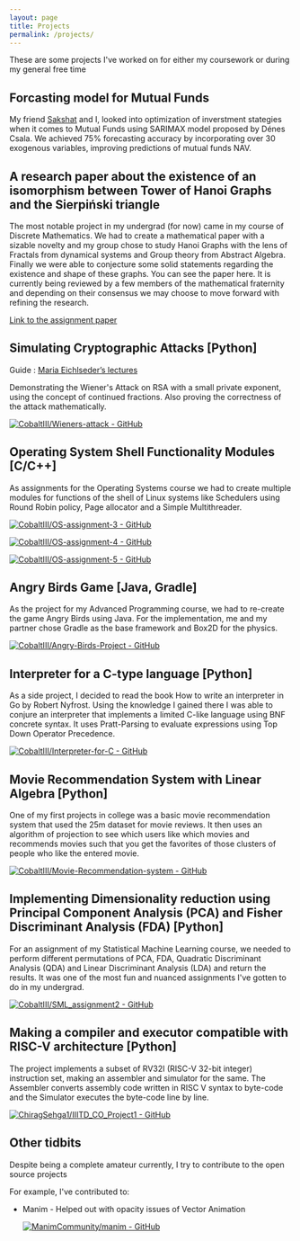 ```yaml
---
layout: page
title: Projects
permalink: /projects/
---
```


These are some projects I've worked on for either my coursework or during my general free time

## Forcasting model for Mutual Funds

My friend [Sakshat](https://sak-drago.github.io/) and I, looked into optimization of inverstment stategies when it comes to Mutual Funds using SARIMAX model proposed by Dénes Csala. We achieved 75% forecasting accuracy by incorporating over 30 exogenous variables, improving predictions of mutual funds NAV.

## A research paper about the existence of an isomorphism between Tower of Hanoi Graphs and the Sierpiński triangle 

The most notable project in my undergrad (for now) came in my course of Discrete Mathematics. We had to create a mathematical paper with a sizable novelty and my group chose to study Hanoi Graphs with the lens of Fractals from dynamical systems and Group theory from Abstract Algebra. Finally we were able to conjecture some solid statements regarding the existence and shape of these graphs. You can see the paper here. It is currently being reviewed by a few members of the mathematical fraternity and depending on their consensus we may choose to move forward with refining the research.

[Link to the assignment paper](https://drive.google.com/file/d/1oxlfG0qY88_6upTzsKx8dzTCHZnCTZwO/view?usp=sharing)

## Simulating Cryptographic Attacks [Python]
Guide : [Maria Eichlseder’s lectures](https://www.youtube.com/playlist?list=PLfX_2xRB__0OhOzA-rl6kvnLCCtrRoS7x)

Demonstrating the Wiener's Attack on RSA with a small private exponent, using the concept of continued fractions. Also proving the correctness of the attack mathematically.

[![CobaltIII/Wieners-attack - GitHub](https://gh-card.dev/repos/CobaltIII/Wieners-attack.svg?refresh)](https://github.com/CobaltIII/Wieners-attack)

## Operating System Shell Functionality Modules [C/C++]

As assignments for the Operating Systems course we had to create multiple modules for functions of the shell of Linux systems like Schedulers using Round Robin policy, Page allocator and a Simple Multithreader.

[![CobaltIII/OS-assignment-3 - GitHub](https://gh-card.dev/repos/CobaltIII/OS-assignment-3.svg?refresh)](https://github.com/CobaltIII/OS-assignment-3)

[![CobaltIII/OS-assignment-4 - GitHub](https://gh-card.dev/repos/CobaltIII/OS-assignment-4.svg?refresh)](https://github.com/CobaltIII/OS-assignment-4)

[![CobaltIII/OS-assignment-5 - GitHub](https://gh-card.dev/repos/CobaltIII/OS-assignment-5.svg?refresh)](https://github.com/CobaltIII/OS-assignment-5)

## Angry Birds Game [Java, Gradle]

As the project for my Advanced Programming course, we had to re-create the game Angry Birds using Java. For the implementation, me and my partner chose Gradle as the base framework and Box2D for the physics. 

[![CobaltIII/Angry-Birds-Project - GitHub](https://gh-card.dev/repos/CobaltIII/Angry-Birds-Project.svg?refresh)](https://github.com/CobaltIII/Angry-Birds-Project)

## Interpreter for a C-type language [Python]

As a side project, I decided to read the book How to write an interpreter in Go by Robert Nyfrost. Using the knowledge I gained there I was able to conjure an interpreter that implements a limited C-like language using BNF concrete syntax. It uses Pratt-Parsing to evaluate expressions using Top Down Operator Precedence.

[![CobaltIII/Interpreter-for-C - GitHub](https://gh-card.dev/repos/CobaltIII/Interpreter-for-C.svg?refresh)](https://github.com/CobaltIII/Interpreter-for-C)

## Movie Recommendation System with Linear Algebra [Python]

One of my first projects in college was a basic movie recommendation system that used the 25m dataset for movie reviews. It then uses an algorithm of projection to see which users like which movies and recommends movies such that you get the favorites of those clusters of people who like the entered movie. 

[![CobaltIII/Movie-Recommendation-system - GitHub](https://gh-card.dev/repos/CobaltIII/Movie-Recommendation-system.svg?refresh)](https://github.com/CobaltIII/Movie-Recommendation-system)

## Implementing Dimensionality reduction using Principal Component Analysis (PCA) and Fisher Discriminant Analysis (FDA) [Python]

For an assignment of my Statistical Machine Learning course, we needed to perform different permutations of PCA, FDA, Quadratic Discriminant Analysis (QDA) and Linear Discriminant Analysis (LDA) and return the results. It was one of the most fun and nuanced assignments I've gotten to do in my undergrad.

[![CobaltIII/SML_assignment2 - GitHub](https://gh-card.dev/repos/CobaltIII/SML_assignment2.svg?refresh)](https://github.com/CobaltIII/SML_assignment2)

## Making a compiler and executor compatible with RISC-V architecture [Python]

The project implements a subset of RV32I (RISC-V 32-bit integer) instruction set, making an assembler and simulator for the same. The Assembler converts assembly code written in RISC V syntax to byte-code and the Simulator executes the byte-code line by line.

[![ChiragSehga1/IIITD_CO_Project1 - GitHub](https://gh-card.dev/repos/ChiragSehga1/IIITD_CO_Project1.svg?refresh)](https://github.com/ChiragSehga1/IIITD_CO_Project1)

## Other tidbits

Despite being a complete amateur currently, I try to contribute to the open source projects

For example, I've contributed to:

* Manim - Helped out with opacity issues of Vector Animation
  
  [![ManimCommunity/manim - GitHub](https://gh-card.dev/repos/ManimCommunity/manim.svg?refresh)](https://github.com/ManimCommunity/manim)

